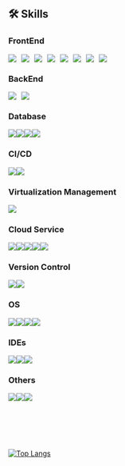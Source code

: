 ## 🛠 Skills

### FrontEnd
<div style="display:flex; flex-wrap:wrap; gap:10px;">
  <img src="https://img.shields.io/badge/html5-E34F26?style=for-the-badge&logo=Html5&logoColor=white"/>
  <img src="https://img.shields.io/badge/css3-1572B6?style=for-the-badge&logo=Css3&logoColor=white"/>
  <img src="https://img.shields.io/badge/sass-cc6699?style=for-the-badge&logo=sass&logoColor=white"/>
  <img src="https://img.shields.io/badge/tailwindcss-06B6D4?style=for-the-badge&logo=tailwindcss&logoColor=white"/>
  <img src="https://img.shields.io/badge/javascript-F7DF1E?style=for-the-badge&logo=javascript&logoColor=white"/>
  <img src="https://img.shields.io/badge/typescript-3178C6?style=for-the-badge&logo=typescript&logoColor=white"/>
  <img src="https://img.shields.io/badge/Vue.js-4FC08D?style=for-the-badge&logo=vuedotjs&logoColor=white"/> 
  <img src="https://img.shields.io/badge/React.js-61DAFB?style=for-the-badge&logo=react&logoColor=white"/>
</div>

### BackEnd
<div style="display:flex; flex-wrap:wrap; gap:10px;">
  <img src="https://img.shields.io/badge/Spring Boot-6DB33F?style=for-the-badge&logo=springboot&logoColor=white"/> 
  <img src="https://img.shields.io/badge/MSA-5E5E5E?style=for-the-badge"/>
</div>

### Database
<div style="display:flex; flex-wrap:wrap;">
  <img src="https://img.shields.io/badge/MySQL-4479a1?style=for-the-badge&logo=mysql&logoColor=white"/>
  <img src="https://img.shields.io/badge/Oracle-f80000?style=for-the-badge&logo=oracle&logoColor=white"/>
  <img src="https://img.shields.io/badge/Redis-dc382d?style=for-the-badge&logo=redis&logoColor=white"/>
  <img src="https://img.shields.io/badge/firestore-00A4FD?style=for-the-badge&logo=firebase&logoColor=white"/>
</div>

### CI/CD
<div style="display:flex; flex-wrap:wrap;">
  <img src="https://img.shields.io/badge/jenkins-d24939?style=for-the-badge&logo=jenkins&logoColor=white"/>
  <img src="https://img.shields.io/badge/ansible-000000?style=for-the-badge&logo=ansible&logoColor=white"/>
</div>

### Virtualization Management
<div style="display:flex; flex-wrap:wrap;">
  <img src="https://img.shields.io/badge/Docker-2496ED?style=for-the-badge&logo=Docker&logoColor=white"/>
</div>

### Cloud Service
<div style="display:flex; flex-wrap:wrap;">
  <!-- 
  <img src="https://img.shields.io/badge/Amazon AWS-232f3e?style=for-the-badge&logo=amazonaws&logoColor=white"/>
  -->
  <img src="https://img.shields.io/badge/Amazon EC2-ff9900?style=for-the-badge&logo=amazonec2&logoColor=white"/>
  <img src="https://img.shields.io/badge/Amazon Route53-8c4fff?style=for-the-badge&logo=amazonroute53&logoColor=white"/> 
  <img src="https://img.shields.io/badge/Amazon S3-569A31?style=for-the-badge&logo=amazons3&logoColor=white"/> 
  <img src="https://img.shields.io/badge/Amazon Cloud Front-512bd4?style=for-the-badge"/>
  <img src="https://img.shields.io/badge/Amazon Certification Manager-dd344c?style=for-the-badge"/>
  
</div>

### Version Control
<div style="display:flex; flex-wrap:wrap;">
  <img src="https://img.shields.io/badge/github-181717?style=for-the-badge&logo=github&logoColor=white"/>
  <img src="https://img.shields.io/badge/svn-4E9BCD?style=for-the-badge"/>
</div>

### OS
<div style="display:flex; flex-wrap:wrap;">
  <img src="https://img.shields.io/badge/Windows-0078d4?style=for-the-badge&logo=windows&logoColor=white"/>
  <img src="https://img.shields.io/badge/MacOS-000000?style=for-the-badge&logo=macos&logoColor=white"/>
  <img src="https://img.shields.io/badge/Linux-fcc624?style=for-the-badge&logo=linux&logoColor=white"/>
  <img src="https://img.shields.io/badge/Ubuntu-e95420?style=for-the-badge&logo=ubuntu&logoColor=white"/>
</div>

### IDEs
<div style="display:flex; flex-wrap:wrap;">
  <img src="https://img.shields.io/badge/intellij-000000?style=for-the-badge&logo=intellijidea&logoColor=white"/>
  <img src="https://img.shields.io/badge/eclipse-2C2255?style=for-the-badge&logo=eclipseidea&logoColor=white"/>
  <img src="https://img.shields.io/badge/vs code-007ACC?style=for-the-badge&logo=visualstudiocode&logoColor=white"/>
</div>

### Others
<div style="display:flex; flex-wrap:wrap;">
  <img src="https://img.shields.io/badge/Apache Kafka-231f20?style=for-the-badge&logo=apachekafka&logoColor=white"/>
  <img src="https://img.shields.io/badge/RabbitMQ-FF6600?style=for-the-badge&logo=rabbitmq&logoColor=white"/>
  <img src="https://img.shields.io/badge/json web tokens-000000?style=for-the-badge&logo=jsonwebtokens&logoColor=white"/>
</div>

<br/><br/><br/><br/>

[![Top Langs](https://github-readme-stats.vercel.app/api/top-langs/?username=Develing1991&layout=donut-vertical)](https://github.com/Develing1991/github-readme-stats)

<!-- [![Harlok's WakaTime stats](https://github-readme-stats.vercel.app/api/wakatime?username=Develing1991)](https://github.com/anuraghazra/github-readme-stats) -->

<!-- ![Anurag's GitHub stats](https://github-readme-stats.vercel.app/api?username=Develing1991&show_icons=true&theme=highcontrast&count_private=true) -->


